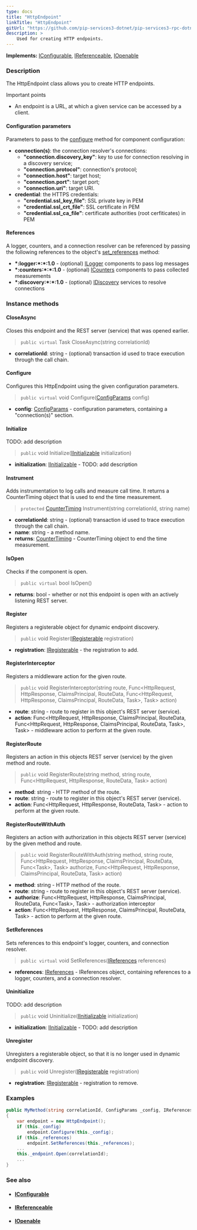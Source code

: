 ```yaml
---
type: docs
title: "HttpEndpoint"
linkTitle: "HttpEndpoint"
gitUrl: "https://github.com/pip-services3-dotnet/pip-services3-rpc-dotnet"
description: >
    Used for creating HTTP endpoints. 
---
```


**Implements:** [IConfigurable](../../../commons/config/iconfigurable), [IReferenceable](../../../commons/refer/ireferenceable), [IOpenable](../../../commons/run/iopenable)

### Description

The HttpEndpoint class allows you to create HTTP endpoints. 

Important points

- An endpoint is a URL, at which a given service can be accessed by a client. 

#### Configuration parameters
Parameters to pass to the [configure](#configure) method for component configuration:

- **connection(s)**: the connection resolver's connections:
    - **"connection.discovery_key"**: key to use for connection resolving in a discovery service;
    - **"connection.protocol"**: connection's protocol;
    - **"connection.host"**: target host;
    - **"connection.port"**: target port;
    - **"connection.uri"**: target URI.
- **credential**: the HTTPS credentials:
    - **"credential.ssl_key_file"**: SSL private key in PEM
    - **"credential.ssl_crt_file"**: SSL certificate in PEM
    - **"credential.ssl_ca_file"**: certificate authorities (root cerfiticates) in PEM


#### References
A logger, counters, and a connection resolver can be referenced by passing the 
following references to the object's [set_references](#set_references) method:

- **\*:logger:\*:\*:1.0** - (optional) [ILogger](../../../components/log/ilogger) components to pass log messages
- **\*:counters:\*:\*:1.0** - (optional) [ICounters](../../../components/count/icounters) components to pass collected measurements
- **\*:discovery:\*:\*:1.0** - (optional) [IDiscovery](../../../components/connect/idiscovery) services to resolve connections


### Instance methods

#### CloseAsync
Closes this endpoint and the REST server (service) that was opened earlier.

> `public virtual` Task CloseAsync(string correlationId)

- **correlationId**: string - (optional) transaction id used to trace execution through the call chain.


#### Configure
Configures this HttpEndpoint using the given configuration parameters.

> `public virtual` void Configure([ConfigParams](../../../commons/config/config_params) config)

- **config**: [ConfigParams](../../../commons/config/config_params) - configuration parameters, containing a "connection(s)" section.

#### Initialize
TODO: add description

> `public` void Initialize([IInitializable](../iinitializable) initialization)

- **initialization**: [IInitializable](../iinitializable) - TODO: add description

#### Instrument
Adds instrumentation to log calls and measure call time. It returns a CounterTiming 
object that is used to end the time measurement.

> `protected` [CounterTiming](../../../components/count/counter_timing) Instrument(string correlationId, string name)
- **correlationId**: string - (optional) transaction id used to trace execution through the call chain.
- **name**: string - a method name.
- **returns**: [CounterTiming](../../../components/count/counter_timing) - CounterTiming object to end the time measurement.

#### IsOpen
Checks if the component is open.

> `public virtual` bool IsOpen()

- **returns**: bool - whether or not this endpoint is open with an actively listening REST server.


#### Register
Registers a registerable object for dynamic endpoint discovery.

> `public` void Register([IRegisterable](../../services/iregisterable) registration)

- **registration**: [IRegisterable](../../services/iregisterable) - the registration to add.


#### RegisterInterceptor
Registers a middleware action for the given route.

> `public` void RegisterInterceptor(string route, Func\<HttpRequest, HttpResponse, ClaimsPrincipal, RouteData, Func\<HttpRequest, HttpResponse, ClaimsPrincipal, RouteData, Task\>, Task\> action)

- **route**: string - route to register in this object's REST server (service).
- **action**: Func\<HttpRequest, HttpResponse, ClaimsPrincipal, RouteData, Func\<HttpRequest, HttpResponse, ClaimsPrincipal, RouteData, Task\>, Task\> - middleware action to perform at the given route.


#### RegisterRoute
Registers an action in this objects REST server (service) by the given method and route.

> `public` void RegisterRoute(string method, string route, Func\<HttpRequest, HttpResponse, RouteData, Task\> action)

- **method**: string - HTTP method of the route.
- **route**: string - route to register in this object's REST server (service).
- **action**: Func\<HttpRequest, HttpResponse, RouteData, Task\> - action to perform at the given route.


#### RegisterRouteWithAuth
Registers an action with authorization in this objects REST server (service)
by the given method and route.

> `public` void RegisterRouteWithAuth(string method, string route, Func\<HttpRequest, HttpResponse, ClaimsPrincipal, RouteData, Func\<Task\>, Task\> authorize, Func\<HttpRequest, HttpResponse, ClaimsPrincipal, RouteData, Task\> action)

- **method**: string - HTTP method of the route.
- **route**: string - route to register in this object's REST server (service).
- **authorize**: Func\<HttpRequest, HttpResponse, ClaimsPrincipal, RouteData, Func\<Task\>, Task\> - authorization interceptor
- **action**: Func\<HttpRequest, HttpResponse, ClaimsPrincipal, RouteData, Task\> - action to perform at the given route.


#### SetReferences
Sets references to this endpoint's logger, counters, and connection resolver.

> `public virtual` void SetReferences([IReferences](../../../commons/refer/ireferences) references)

- **references**: [IReferences](../../../commons/refer/ireferences) - IReferences object, containing references to a logger, counters, and a connection resolver.


#### Uninitialize
TODO: add description

> `public` void Uninitialize([IInitializable](../iinitializable) initialization)

- **initialization**: [IInitializable](../iinitializable) - TODO: add description


#### Unregister
Unregisters a registerable object, so that it is no longer used in dynamic endpoint discovery.

> `public` void Unregister([IRegisterable](../services/iregisterable) registration)

- **registration**: [IRegisterable](../services/iregisterable) - registration to remove.

### Examples

```cs
public MyMethod(string correlationId, ConfigParams _config, IReferences _references) 
{
    var endpoint = new HttpEndpoint();
    if (this._config)
        endpoint.Configure(this._config);
    if (this._references)
        endpoint.SetReferences(this._references);
    ...
    this._endpoint.Open(correlationId);
    ...
}
```

### See also
- #### [IConfigurable](../../../commons/config/iconfigurable)
- #### [IReferenceable](../../../commons/refer/ireferenceable)
- #### [IOpenable](../../../commons/run/iopenable)
